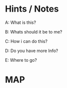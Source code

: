 # Hints / Notes
A: What is this?

B: Whats should it be to me?

C: How i can do this?

D: Do you have more Info?

E: Where to go?

# MAP
<to do: upload project>
<to do: Germany: >
<to do: Italy: >
<to do: Austria: >
<to do: Netherlands: >
<to do: Belgium: >
<to do: Sweden: >
<to do: France: >
<to do: China: >
<to do: Indonesia: >
<to do: India: >
<to do: Australia: >
<to do: US NY: >
<to do: US TX: >
<to do: US MD: >
<to do: US MA: >
<to do: US SC: >
<to do: US TN: >
<to do: List continuation>
<to do:
    Publication
     Shematic
     PCB
     Datasheet
     Challenge
     Problem
     Task
greetings fly out to friends all over the globe    
    >
<to do: Showcase / About>  
<to do: https://esp32.com/viewtopic.php?f=17&t=17936>    
  
